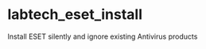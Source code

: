 labtech_eset_install
====================

Install ESET silently and ignore existing Antivirus products
